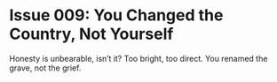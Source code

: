 # Issue 009: You Changed the Country, Not Yourself

Honesty is unbearable, isn’t it?
Too bright, too direct.
You renamed the grave, not the grief.